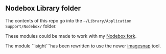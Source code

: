 ## Nodebox Library folder ##

The contents of this repo go into the ```~/Library/Application Support/Nodebox/``` folder.

These modules could be made to work with my [Nodebox fork](https://github.com/karstenw/nodebox-pyobjc).

The module ``ìsight```has been rewritten to use the newer [imagesnap](http://iharder.net/imagesnap) tool.